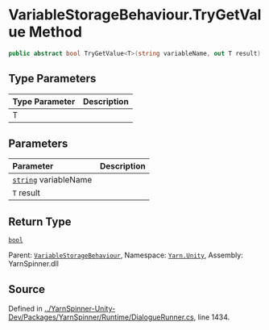 # VariableStorageBehaviour.TryGetValue<T> Method


```csharp
public abstract bool TryGetValue<T>(string variableName, out T result)
```

## Type Parameters
|Type Parameter|Description|
|:---|:---|
|T||
## Parameters
|Parameter|Description|
|:---|:---|
|[`string`](https://docs.microsoft.com/dotnet/api/System.String) variableName||
|`T` result||
## Return Type
[`bool`](https://docs.microsoft.com/dotnet/api/System.Boolean)


<div class="class-metadata">

Parent: [`VariableStorageBehaviour`](/api/csharp/yarn.unity/variablestoragebehaviour.md), Namespace: [`Yarn.Unity`](/api/csharp/yarn.unity/README.md), Assembly: YarnSpinner.dll
</div>

## Source
Defined in [../YarnSpinner-Unity-Dev/Packages/YarnSpinner/Runtime/DialogueRunner.cs](https://github.com/YarnSpinnerTool/YarnSpinner-Unity//blob/develop/Runtime/DialogueRunner.cs#L1434), line 1434.
